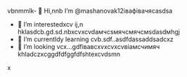 vbnmmlk- 👋 Hi,nnb I’m @mashanovak12івафівачясasdsa
- 👀 I’m interestedxcv ij,n hklasdcb.gd.sd.nbxcvxcvdaмчсsмячсмячсмsdasdмhgj
- 🌱 I’m currentldy learning cvb.sdf..asdfdassaddsadcxz
- 💞️ I’m looking vcx...gdfівавcxvxcvxcvвіамсчимяч
khladczxcggdfdfggfdfshtexcvdsmn
<!---cxzgfdfsdvfvcxv
mashanovak12/mashanovak12 is a ✨ special cv✨ repository because its `README.md` (this file) appears on your GitHub profile.
You can click the Praseview link to take a look at your chancxzcges.xzcxzczxc
--->x
